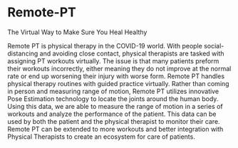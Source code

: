 # Remote-PT
The Virtual Way to Make Sure You Heal Healthy

Remote PT is physical therapy in the COVID-19 world. With people social-distancing and avoiding close contact, physical therapists are tasked with assigning PT workouts virtually. The issue is that many patients preform their workouts incorrectly, either meaning they do not improve at the normal rate or end up worsening their injury with worse form. Remote PT handles physical therapy routines with guided practice virtually. Rather than coming in person and measuring range of motion, Remote PT utilizes innovative Pose Estimation technology to locate the joints around the human body. Using this data, we are able to measure the range of motion in a series of workouts and analyze the performance of the patient. This data can be used by both the patient and the physical therapist to monitor their care. Remote PT can be extended to more workouts and better integration with Physical Therapists to create an ecosystem for care of patients.
